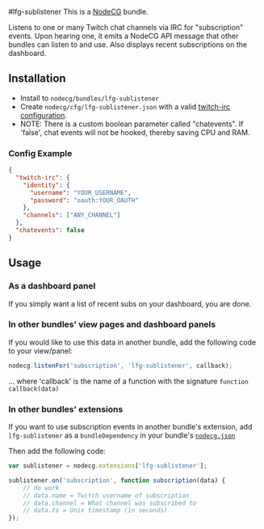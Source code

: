 #lfg-sublistener
This is a [NodeCG](http://github.com/nodecg/nodecg) bundle.

Listens to one or many Twitch chat channels via IRC for "subscription" events.
Upon hearing one, it emits a NodeCG API message that other bundles can listen to and use.
Also displays recent subscriptions on the dashboard.

## Installation
- Install to `nodecg/bundles/lfg-sublistener`
- Create `nodecg/cfg/lfg-sublistener.json` with a valid [twitch-irc configuration](https://github.com/Schmoopiie/twitch-irc/wiki#configuration).
- NOTE: There is a custom boolean parameter called "chatevents". If 'false', chat events will not be hooked, thereby saving CPU and RAM.

### Config Example
```json
{
  "twitch-irc": {
    "identity": {
      "username": "YOUR_USERNAME",
      "password": "oauth:YOUR_OAUTH"
    },
    "channels": ["ANY_CHANNEL"]
  },
  "chatevents": false
}
```

## Usage
### As a dashboard panel
If you simply want a list of recent subs on your dashboard, you are done.

### In other bundles' view pages and dashboard panels
If you would like to use this data in another bundle, add the following code to your view/panel:
```javascript
nodecg.listenFor('subscription', 'lfg-sublistener', callback);
```
... where 'callback' is the name of a function with the signature `function callback(data)`

### In other bundles' extensions
If you want to use subscription events in another bundle's extension,
add `lfg-sublistener` as a `bundleDependency` in your bundle's [`nodecg.json`](https://github.com/nodecg/nodecg/wiki/nodecg.json)

Then add the following code:
```javascript
var sublistener = nodecg.extensions['lfg-sublistener'];

sublistener.on('subscription', function subscription(data) {
    // do work
    // data.name = Twitch username of subscription
    // data.channel = What channel was subscribed to
    // data.ts = Unix timestamp (in seconds)
});
```

